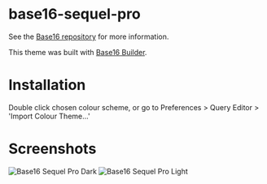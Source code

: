 # base16-sequel-pro
See the [Base16 repository](https://github.com/chriskempson/base16) for more information.

This theme was built with [Base16 Builder](https://github.com/chriskempson/base16-builder).

# Installation
Double click chosen colour scheme, or go to Preferences > Query Editor > 'Import Colour Theme...'

# Screenshots

![Base16 Sequel Pro Dark](https://i.imgur.com/wWM1tso.png)
![Base16 Sequel Pro Light](https://i.imgur.com/erinMHM.png)
